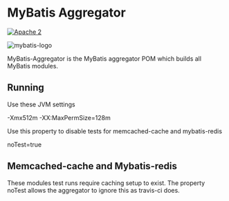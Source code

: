 MyBatis Aggregator
==================
[![Apache 2](http://img.shields.io/badge/license-Apache%202-red.svg)](http://www.apache.org/licenses/LICENSE-2.0)

![mybatis-logo](http://mybatis.github.io/images/mybatis-logo.png)

MyBatis-Aggregator is the MyBatis aggregator POM which builds all MyBatis modules.

## Running ##

Use these JVM settings

-Xmx512m -XX:MaxPermSize=128m

Use this property to disable tests for memcached-cache and mybatis-redis

noTest=true

## Memcached-cache and Mybatis-redis ##

These modules test runs require caching setup to exist.  The property noTest allows the aggregator to ignore this as travis-ci does.

